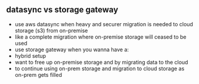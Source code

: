 ## datasync vs storage gateway

- use aws datasync when heavy and securer migration is needed to cloud storage (s3) from on-premise
- like a complete migration where on-premise storage will ceased to be used
- use storage gateway when you wanna have a:
- hybrid setup
- want to free up on-premise storage and by migrating data to the cloud
- to continue using on-prem storage and migration to cloud storage as on-prem gets filled